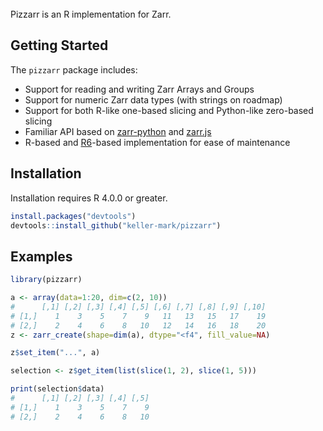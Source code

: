 <br/>
Pizzarr is an R implementation for Zarr.

## Getting Started

The ``pizzarr`` package includes:

* Support for reading and writing Zarr Arrays and Groups
* Support for numeric Zarr data types (with strings on roadmap)
* Support for both R-like one-based slicing and Python-like zero-based slicing
* Familiar API based on [zarr-python](https://github.com/zarr-developers/zarr-python) and [zarr.js](https://github.com/gzuidhof/zarr.js)
* R-based and [R6](https://github.com/r-lib/R6/)-based implementation for ease of maintenance


## Installation

Installation requires R 4.0.0 or greater.

```r
install.packages("devtools")
devtools::install_github("keller-mark/pizzarr")
```

## Examples


```r
library(pizzarr)

a <- array(data=1:20, dim=c(2, 10))
#      [,1] [,2] [,3] [,4] [,5] [,6] [,7] [,8] [,9] [,10]
# [1,]    1    3    5    7    9   11   13   15   17    19
# [2,]    2    4    6    8   10   12   14   16   18    20
z <- zarr_create(shape=dim(a), dtype="<f4", fill_value=NA)

z$set_item("...", a)

selection <- z$get_item(list(slice(1, 2), slice(1, 5)))

print(selection$data)
#      [,1] [,2] [,3] [,4] [,5]
# [1,]    1    3    5    7    9
# [2,]    2    4    6    8   10
```
